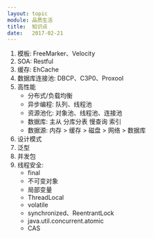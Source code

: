 ```yaml
---
layout: topic
module: 品质生活
title:  知识点
date:   2017-02-21
---
```


1. 模板: FreeMarker、Velocity
2. SOA: Restful
3. 缓存: EhCache
4. 数据库连接池: DBCP、C3P0、Proxool
6. 高性能
    * 分布式/负载均衡
    * 异步编程: 队列、线程池
    * 资源池化: 对象池、线程池、连接池
    * 数据库: 主从 分库分表 慢查询 索引
    * 数据源: 内存 > 缓存 > 磁盘 > 网络 > 数据库
7. 设计模式
8. 泛型
9. 并发包
10. 线程安全:
    * final
    * 不可变对象
    * 局部变量
    * ThreadLocal
    * volatile
    * synchronized、ReentrantLock
    * java.util.concurrent.atomic
    * CAS
